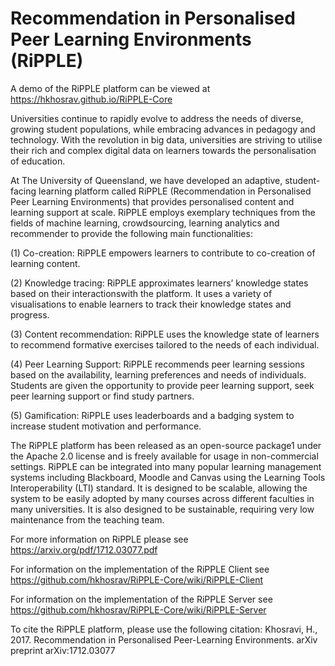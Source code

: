 # Recommendation in Personalised Peer Learning Environments (RiPPLE)

A demo of the RiPPLE platform can be viewed at https://hkhosrav.github.io/RiPPLE-Core

Universities continue to rapidly evolve to address the needs of diverse, growing student populations, while embracing advances in pedagogy and technology. With the revolution in big data, universities are striving to utilise their rich and complex digital data on learners towards the personalisation of education.

At The University of Queensland, we have developed an adaptive, student-facing learning platform
called RiPPLE (Recommendation in Personalised Peer Learning Environments) that provides
personalised content and learning support at scale. RiPPLE employs exemplary techniques from the fields of machine learning, crowdsourcing, learning analytics and recommender to provide the following main functionalities:

(1) Co-creation: RiPPLE empowers learners to contribute to co-creation of learning content.

(2) Knowledge tracing: RiPPLE approximates learners’ knowledge states based on their interactionswith the platform. It uses a variety of visualisations to enable learners to track their knowledge states and progress.

(3) Content recommendation: RiPPLE uses the knowledge state of learners to recommend formative exercises tailored to the needs of each individual.

(4) Peer Learning Support: RiPPLE recommends peer learning sessions based on the availability, learning preferences and needs of individuals. Students are given the opportunity to provide peer learning support, seek peer learning support or find study partners.

(5) Gamification: RiPPLE uses leaderboards and a badging system to increase student motivation and performance.

The RiPPLE platform has been released as an open-source package1 under the Apache 2.0 license and is freely available for usage in non-commercial settings. RiPPLE can be integrated into many popular learning management systems including Blackboard, Moodle and Canvas using the Learning Tools Interoperability (LTI) standard. It is designed to be scalable, allowing the system to be easily adopted by many courses across different faculties in many universities. It is also designed to be sustainable, requiring very low maintenance from the teaching team.

For more information on RiPPLE please see https://arxiv.org/pdf/1712.03077.pdf

For information on the implementation of the RiPPLE Client see https://github.com/hkhosrav/RiPPLE-Core/wiki/RiPPLE-Client

For information on the implementation of the RiPPLE Server see https://github.com/hkhosrav/RiPPLE-Core/wiki/RiPPLE-Server

To cite the RiPPLE platform, please use the following citation:
Khosravi, H., 2017. Recommendation in Personalised Peer-Learning Environments. arXiv preprint arXiv:1712.03077

